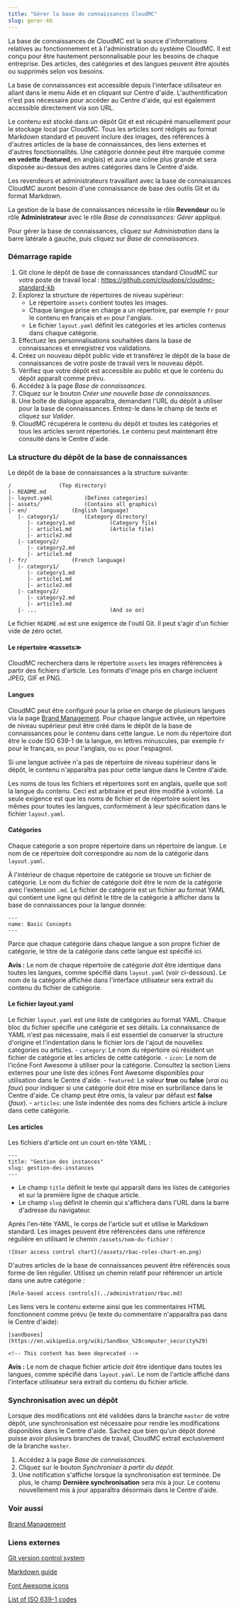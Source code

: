 ```yaml
---
title: "Gérer la base de connaissances CloudMC"
slug: gerer-kb
---
```



<!-- Need to add information about inheritance and branding. -->

La base de connaissances de CloudMC est la source d'informations relatives au fonctionnement et à l'administration du système CloudMC. Il est conçu pour être hautement personnalisable pour les besoins de chaque entreprise. Des articles, des catégories et des langues peuvent être ajoutés ou supprimés selon vos besoins.

La base de connaissances est accessible depuis l'interface utilisateur en allant dans le menu Aide et en cliquant sur Centre d'aide. L'authentification n'est pas nécessaire pour accéder au Centre d'aide, qui est également accessible directement via son URL.

Le contenu est stocké dans un dépôt Git et est récupéré manuellement pour le stockage local par CloudMC. Tous les articles sont rédigés au format Markdown standard et peuvent inclure des images, des références à d'autres articles de la base de connaissances, des liens externes et d'autres fonctionnalités. Une catégorie donnée peut être marquée comme **en vedette** (**featured**, en anglais) et aura une icône plus grande et sera disposée au-dessus des autres catégories dans le Centre d'aide.

Les revendeurs et administrateurs travaillant avec la base de connaissances CloudMC auront besoin d'une connaissance de base des outils Git et du format Markdown.

La gestion de la base de connaissances nécessite le rôle **Revendeur** ou le rôle **Administrateur** avec le rôle *Base de connaissances: Gérer* appliqué.

Pour gérer la base de connaissances, cliquez sur *Administration* dans la barre latérale à gauche, puis cliquez sur *Base de connaissances*.

### Démarrage rapide

1. Git clone le dépôt de base de connaissances standard CloudMC sur votre poste de travail local :  https://github.com/cloudops/cloudmc-standard-kb <!-- Rephrase this in v2 -->
1. Explorez la structure de répertoires de niveau supérieur:
    - Le répertoire `assets` contient toutes les images.
    - Chaque langue prise en charge a un répertoire, par exemple `fr` pour le contenu en français et `en` pour l'anglais.
    - Le fichier `layout.yaml` définit les catégories et les articles contenus dans chaque catégorie.
1. Effectuez les personnalisations souhaitées dans la base de connaissances et enregistrez vos validations.
1. Créez un nouveau dépôt public vide et transférez le dépôt de la base de connaissances de votre poste de travail vers le nouveau dépôt.
1. Vérifiez que votre dépôt est accessible au public et que le contenu du dépôt apparaît comme prévu.
1. Accédez à la page *Base de connaissances*.
1. Cliquez sur le bouton *Créer une nouvelle base de connaissances*.
1. Une boîte de dialogue apparaîtra, demandant l'URL du dépôt à utiliser pour la base de connaissances. Entrez-le dans le champ de texte et cliquez sur *Valider*.
1. CloudMC récupérera le contenu du dépôt et toutes les catégories et tous les articles seront répertoriés. Le contenu peut maintenant être consulté dans le Centre d'aide.

### La structure du dépôt de la base de connaissances

Le dépôt de la base de connaissances a la structure suivante:

```
/				(Top directory)
|- README.md
|- layout.yaml  		(Defines categories)
|- assets/  			(Contains all graphics)
|- en/				(English language)
   |- category1/		(Category directory)
      |- category1.md	        (Category file)
      |- article1.md	        (Article file)
      |- article2.md
   |- category2/		
      |- category2.md
      |- article3.md
|- fr/				(French language)
   |- category1/
      |- category1.md
      |- article1.md
      |- article2.md
   |- category2/
      |- category2.md
      |- article3.md
   |- ...                       (And so on)
```

Le fichier `README.md` est une exigence de l'outil Git. Il peut s'agir d'un fichier vide de zéro octet.

#### Le répertoire ≪assets≫

CloudMC recherchera dans le répertoire `assets` les images référencées à partir des fichiers d'article. Les formats d'image pris en charge incluent JPEG, GIF et PNG.

#### Langues

CloudMC peut être configuré pour la prise en charge de plusieurs langues via la page [Brand Management](../administration/brand.md). Pour chaque langue activée, un répertoire de niveau supérieur peut être créé dans le dépôt de la base de connaissances pour le contenu dans cette langue. Le nom du répertoire doit être le code ISO 639-1 de la langue, en lettres minuscules, par exemple `fr` pour le français, `en` pour l'anglais, ou `es` pour l'espagnol.

Si une langue activée n'a pas de répertoire de niveau supérieur dans le dépôt, le contenu n'apparaîtra pas pour cette langue dans le Centre d'aide.

Les noms de tous les fichiers et répertoires sont en anglais, quelle que soit la langue du contenu. Ceci est arbitraire et peut être modifié à volonté. La seule exigence est que les noms de fichier et de répertoire soient les mêmes pour toutes les langues, conformément à leur spécification dans le fichier `layout.yaml`.

#### Catégories

Chaque catégorie a son propre répertoire dans un répertoire de langue. Le nom de ce répertoire doit correspondre au nom de la catégorie dans `layout.yaml`.

À l'intérieur de chaque répertoire de catégorie se trouve un fichier de catégorie. Le nom du fichier de catégorie doit être le nom de la catégorie avec l'extension `.md`. Le fichier de catégorie est un fichier au format YAML qui contient une ligne qui définit le titre de la catégorie à afficher dans la base de connaissances pour la langue donnée:

   ```
   ---
   name: Basic Concepts
   ---
   ```

Parce que chaque catégorie dans chaque langue a son propre fichier de catégorie, le titre de la catégorie dans cette langue est spécifié ici.

**Avis :** Le nom de chaque répertoire de catégorie *doit* être identique dans toutes les langues, comme spécifié dans `layout.yaml` (voir ci-dessous). Le nom de la catégorie affichée dans l'interface utilisateur sera extrait du contenu du fichier de catégorie.

#### Le fichier layout.yaml

Le fichier `layout.yaml` est une liste de catégories au format YAML. Chaque bloc du fichier spécifie une catégorie et ses détails. La connaissance de YAML n'est pas nécessaire, mais il est essentiel de conserver la structure d'origine et l'indentation dans le fichier lors de l'ajout de nouvelles catégories ou articles.
    - `category`: Le nom du répertoire où résident un fichier de catégorie et les articles de cette catégorie.
    - `icon`: Le nom de l'icône Font Awesome à utiliser pour la catégorie. Consultez la section Liens externes pour une liste des icônes Font Awesome disponibles pour utilisation dans le Centre d'aide.
    - `featured`: Le valeur **true** ou **false** (*vrai* ou *faux*) pour indiquer si une catégorie doit être mise en surbrillance dans le Centre d'aide. Ce champ peut être omis, la valeur par défaut est **false** (*faux*).
    - `articles`: une liste indentée des noms des fichiers article à inclure dans cette catégorie.

#### Les articles

Les fichiers d'article ont un court en-tête YAML :

```
---
title: "Gestion des instances"
slug: gestion-des-instances
---
```

   - Le champ `title` définit le texte qui apparaît dans les listes de catégories et sur la première ligne de chaque article.
   - Le champ `slug` définit le chemin qui s'affichera dans l'URL dans la barre d'adresse du navigateur.

Après l'en-tête YAML, le corps de l'article suit et utilise le Markdown standard. Les images peuvent être référencées dans une référence régulière en utilisant le chemin `/assets/nom-du-fichier` :

```
![User access control chart](/assets/rbac-roles-chart-en.png)
```

D'autres articles de la base de connaissances peuvent être référencés sous forme de lien régulier. Utilisez un chemin relatif pour référencer un article dans une autre catégorie :

```
[Role-based access controls](../administration/rbac.md)
```

Les liens vers le contenu externe ainsi que les commentaires HTML fonctionnent comme prévu (le texte du commentaire n'apparaîtra pas dans le Centre d'aide):

```
[sandboxes](https://en.wikipedia.org/wiki/Sandbox_%28computer_security%29)

<!-- This content has been deprecated -->
```

**Avis :** Le nom de chaque fichier article *doit* être identique dans toutes les langues, comme spécifié dans `layout.yaml`. Le nom de l'article affiché dans l'interface utilisateur sera extrait du contenu du fichier article.

### Synchronisation avec un dépôt

Lorsque des modifications ont été validées dans la branche `master` de votre dépôt, une synchronisation est nécessaire pour rendre les modifications disponibles dans le Centre d'aide. Sachez que bien qu'un dépôt donné puisse avoir plusieurs branches de travail, CloudMC extrait exclusivement de la branche `master`.

1. Accédez à la page *Base de connaissances*.
1. Cliquez sur le bouton *Synchroniser à partir du dépôt*.
1. Une notification s'affiche lorsque la synchronisation est terminée. De plus, le champ **Dernière synchronisation** sera mis à jour. Le contenu nouvellement mis à jour apparaîtra désormais dans le Centre d'aide.

### Voir aussi

[Brand Management](../administration/branding.md)

### Liens externes

[Git version control system](https://git-scm.com/)

[Markdown guide](https://www.markdownguide.org/)

[Font Awesome icons](https://fontawesome.com/v4.7.0/icons/)

[List of ISO 639-1 codes](https://en.wikipedia.org/wiki/List_of_ISO_639-1_codes)
